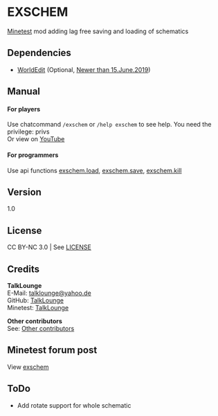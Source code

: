 # EXSCHEM
[Minetest](https://www.minetest.net/ "Link to minetest.net") mod adding lag free saving and loading of schematics

## Dependencies
* [WorldEdit](https://forum.minetest.net/viewtopic.php?t=572 "Link to WorldEdit mod in the minetest forum") (Optional, [Newer than 15.June.2019](https://github.com/TalkLounge/exschem/blob/master/init.lua#L132 "Link to explanation"))

## Manual
#### For players
Use chatcommand `/exschem` or `/help exschem` to see help. You need the privilege: privs  
Or view on [YouTube](https://www.youtube.com/watch?v= "Link to YouTube video")

#### For programmers
Use api functions [exschem.load](https://github.com/TalkLounge/exschem/blob/master/init.lua#L145 "Link to exschem.load function"), [exschem.save](https://github.com/TalkLounge/exschem/blob/master/init.lua#L78 "Link to exschem.save"), [exschem.kill](https://github.com/TalkLounge/exschem/blob/master/init.lua#L176 "Link to exschem.kill")

## Version
1.0

## License
CC BY-NC 3.0 | See [LICENSE](https://github.com/TalkLounge/exschem/blob/master/LICENSE.md "Link to LICENSE.md")

## Credits
**TalkLounge**  
E-Mail: talklounge@yahoo.de  
GitHub: [TalkLounge](https://github.com/TalkLounge/ "Link to TalkLounge's GitHub account")  
Minetest: [TalkLounge](https://forum.minetest.net/memberlist.php?mode=viewprofile&u=20862 "Link to TalkLounge's Minetest Forum account")

**Other contributors**  
See: [Other contributors](https://github.com/TalkLounge/exschem/graphs/contributors "Link to other contributors")

## Minetest forum post
View [exschem](https://forum.minetest.net/viewtopic.php?f=9&t= "Link to exschem post in the minetest forum")

## ToDo
* Add rotate support for whole schematic

